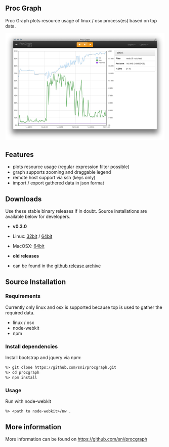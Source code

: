 ## Proc Graph ##

Proc Graph plots resource usage of linux / osx process(es) based on top data.

![Graph](resources/screenshots/graph.png)

## Features

 * plots resource usage (regular expression filter possible)
 * graph supports zooming and draggable legend
 * remote host support via ssh (keys only)
 * import / export gathered data in json format

## Downloads

Use these stable binary releases if in doubt. Source installations are available below for developers.

* **v0.3.0**

 * Linux: [32bit](https://github.com/sni/procgraph/releases/download/v0.3.0/procgraph-0.3.0.linux.i686.tar.gz) / [64bit](https://github.com/sni/procgraph/releases/download/v0.3.0/procgraph-0.3.0.linux.x86_64.tar.gz)
 * MacOSX: [64bit](https://github.com/sni/procgraph/releases/download/v0.3.0/procgraph-0.3.0-osx.zip)

* **old releases**

 * can be found in the [github release archive](https://github.com/sni/procgraph/releases)

## Source Installation

### Requirements

Currently only linux and osx is supported because top is used to gather the required
data.

 * linux / osx
 * node-webkit
 * npm


### Install dependencies

Install bootstrap and jquery via npm:

    %> git clone https://github.com/sni/procgraph.git
    %> cd procgraph
    %> npm install

### Usage

Run with node-webkit

    %> <path to node-webkit>/nw .

## More information

More information can be found on https://github.com/sni/procgraph
